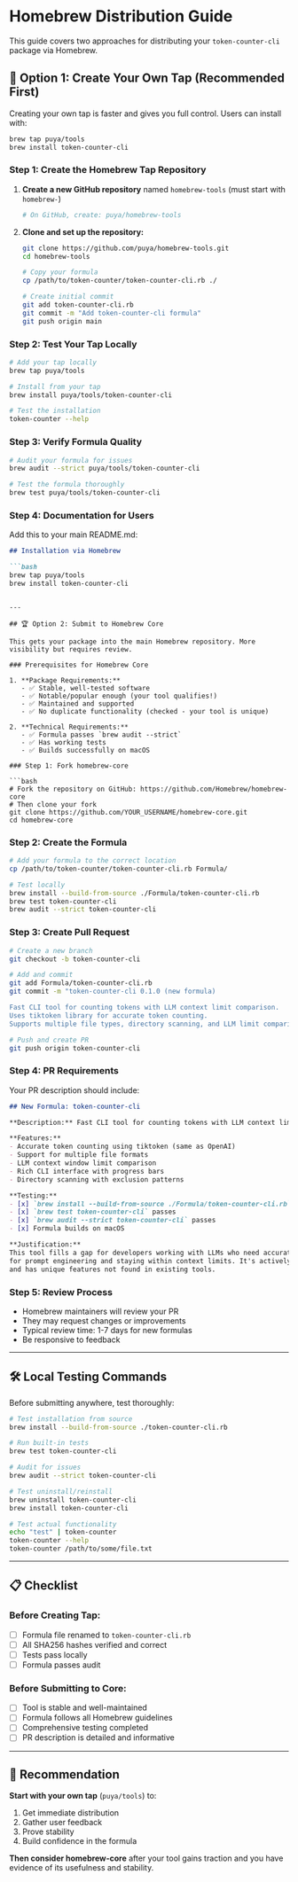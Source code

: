 # Homebrew Distribution Guide

This guide covers two approaches for distributing your `token-counter-cli` package via Homebrew.

## 🚀 Option 1: Create Your Own Tap (Recommended First)

Creating your own tap is faster and gives you full control. Users can install with:
```bash
brew tap puya/tools
brew install token-counter-cli
```

### Step 1: Create the Homebrew Tap Repository

1. **Create a new GitHub repository** named `homebrew-tools` (must start with `homebrew-`)
   ```bash
   # On GitHub, create: puya/homebrew-tools
   ```

2. **Clone and set up the repository:**
   ```bash
   git clone https://github.com/puya/homebrew-tools.git
   cd homebrew-tools
   
   # Copy your formula
   cp /path/to/token-counter/token-counter-cli.rb ./
   
   # Create initial commit
   git add token-counter-cli.rb
   git commit -m "Add token-counter-cli formula"
   git push origin main
   ```

### Step 2: Test Your Tap Locally

```bash
# Add your tap locally
brew tap puya/tools

# Install from your tap
brew install puya/tools/token-counter-cli

# Test the installation
token-counter --help
```

### Step 3: Verify Formula Quality

```bash
# Audit your formula for issues
brew audit --strict puya/tools/token-counter-cli

# Test the formula thoroughly
brew test puya/tools/token-counter-cli
```

### Step 4: Documentation for Users

Add this to your main README.md:

```markdown
## Installation via Homebrew

```bash
brew tap puya/tools
brew install token-counter-cli
```
```

---

## 🏆 Option 2: Submit to Homebrew Core

This gets your package into the main Homebrew repository. More visibility but requires review.

### Prerequisites for Homebrew Core

1. **Package Requirements:**
   - ✅ Stable, well-tested software 
   - ✅ Notable/popular enough (your tool qualifies!)
   - ✅ Maintained and supported
   - ✅ No duplicate functionality (checked - your tool is unique)

2. **Technical Requirements:**
   - ✅ Formula passes `brew audit --strict`
   - ✅ Has working tests
   - ✅ Builds successfully on macOS

### Step 1: Fork homebrew-core

```bash
# Fork the repository on GitHub: https://github.com/Homebrew/homebrew-core
# Then clone your fork
git clone https://github.com/YOUR_USERNAME/homebrew-core.git
cd homebrew-core
```

### Step 2: Create the Formula

```bash
# Add your formula to the correct location
cp /path/to/token-counter/token-counter-cli.rb Formula/

# Test locally
brew install --build-from-source ./Formula/token-counter-cli.rb
brew test token-counter-cli
brew audit --strict token-counter-cli
```

### Step 3: Create Pull Request

```bash
# Create a new branch
git checkout -b token-counter-cli

# Add and commit
git add Formula/token-counter-cli.rb
git commit -m "token-counter-cli 0.1.0 (new formula)

Fast CLI tool for counting tokens with LLM context limit comparison.
Uses tiktoken library for accurate token counting.
Supports multiple file types, directory scanning, and LLM limit comparison."

# Push and create PR
git push origin token-counter-cli
```

### Step 4: PR Requirements

Your PR description should include:

```markdown
## New Formula: token-counter-cli

**Description:** Fast CLI tool for counting tokens with LLM context limit comparison

**Features:**
- Accurate token counting using tiktoken (same as OpenAI)
- Support for multiple file formats
- LLM context window limit comparison
- Rich CLI interface with progress bars
- Directory scanning with exclusion patterns

**Testing:**
- [x] `brew install --build-from-source ./Formula/token-counter-cli.rb` succeeds
- [x] `brew test token-counter-cli` passes  
- [x] `brew audit --strict token-counter-cli` passes
- [x] Formula builds on macOS

**Justification:**
This tool fills a gap for developers working with LLMs who need accurate token counting
for prompt engineering and staying within context limits. It's actively maintained
and has unique features not found in existing tools.
```

### Step 5: Review Process

- Homebrew maintainers will review your PR
- They may request changes or improvements
- Typical review time: 1-7 days for new formulas
- Be responsive to feedback

---

## 🛠 Local Testing Commands

Before submitting anywhere, test thoroughly:

```bash
# Test installation from source
brew install --build-from-source ./token-counter-cli.rb

# Run built-in tests
brew test token-counter-cli

# Audit for issues
brew audit --strict token-counter-cli

# Test uninstall/reinstall
brew uninstall token-counter-cli
brew install token-counter-cli

# Test actual functionality
echo "test" | token-counter
token-counter --help
token-counter /path/to/some/file.txt
```

---

## 📋 Checklist

### Before Creating Tap:
- [ ] Formula file renamed to `token-counter-cli.rb`
- [ ] All SHA256 hashes verified and correct
- [ ] Tests pass locally
- [ ] Formula passes audit

### Before Submitting to Core:
- [ ] Tool is stable and well-maintained
- [ ] Formula follows all Homebrew guidelines
- [ ] Comprehensive testing completed
- [ ] PR description is detailed and informative

---

## 🎯 Recommendation

**Start with your own tap** (`puya/tools`) to:
1. Get immediate distribution
2. Gather user feedback
3. Prove stability
4. Build confidence in the formula

**Then consider homebrew-core** after your tool gains traction and you have evidence of its usefulness and stability. 